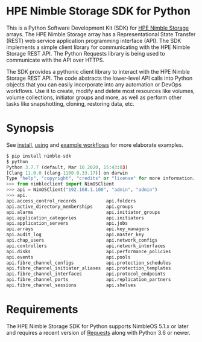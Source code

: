 # HPE Nimble Storage SDK for Python
This is a Python Software Development Kit (SDK) for [HPE Nimble Storage](http://hpe.com/storage/nimblestorage) arrays. The HPE Nimble Storage array has a Representational State Transfer (REST) web service application programming interface (API). The SDK implements a simple client library for communicating with the HPE Nimble Storage REST API. The Python Requests library is being used to communicate with the API over HTTPS.

The SDK provides a pythonic client library to interact with the HPE Nimble Storage REST API. The code abstracts the lower-level API calls into Python objects that you can easily incorporate into any automation or DevOps workflows. Use it to create, modify and delete most resources like volumes, volume collections, initiator groups and more, as well as perform other tasks like snapshotting, cloning, restoring data, etc.

# Synopsis
See [install](get_started/install/index.md), [using](get_started/using/index.md) and [example workflows](get_started/examples/index.md) for more elaborate examples.

```python
$ pip install nimble-sdk
$ python
Python 3.7.7 (default, Mar 10 2020, 15:43:03) 
[Clang 11.0.0 (clang-1100.0.33.17)] on darwin 
Type "help", "copyright", "credits" or "license" for more information. 
>>> from nimbleclient import NimOSClient 
>>> api = NimOSClient("192.168.1.100", "admin", "admin")
>>> api.
api.access_control_records           api.folders                          api.snapshot_collections
api.active_directory_memberships     api.groups                           api.snapshots
api.alarms                           api.initiator_groups                 api.software_versions
api.application_categories           api.initiators                       api.space_domains
api.application_servers              api.jobs                             api.subnets
api.arrays                           api.key_managers                     api.support
api.audit_log                        api.master_key                       api.tokens
api.chap_users                       api.network_configs                  api.user_groups
api.controllers                      api.network_interfaces               api.user_policies
api.disks                            api.performance_policies             api.users
api.events                           api.pools                            api.versions
api.fibre_channel_configs            api.protection_schedules             api.volume_collections
api.fibre_channel_initiator_aliases  api.protection_templates             api.volumes
api.fibre_channel_interfaces         api.protocol_endpoints               api.witnesses
api.fibre_channel_ports              api.replication_partners
api.fibre_channel_sessions           api.shelves
```

# Requirements

The HPE Nimble Storage SDK for Python supports NimbleOS 5.1.x or later and requires a recent version of [Requests](https://requests.readthedocs.io) along with Python 3.6 or newer.
